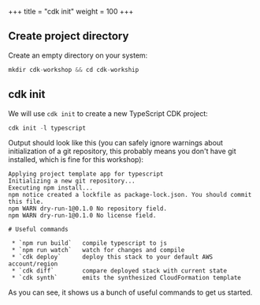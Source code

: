 +++
title = "cdk init"
weight = 100
+++

## Create project directory

Create an empty directory on your system:

```s
mkdir cdk-workshop && cd cdk-workship
```

## cdk init

We will use `cdk init` to create a new TypeScript CDK project:

```s
cdk init -l typescript
```

Output should look like this (you can safely ignore warnings about
initialization of a git repository, this probably means you don't have git
installed, which is fine for this workshop):

```
Applying project template app for typescript
Initializing a new git repository...
Executing npm install...
npm notice created a lockfile as package-lock.json. You should commit this file.
npm WARN dry-run-1@0.1.0 No repository field.
npm WARN dry-run-1@0.1.0 No license field.

# Useful commands

 * `npm run build`   compile typescript to js
 * `npm run watch`   watch for changes and compile
 * `cdk deploy`      deploy this stack to your default AWS account/region
 * `cdk diff`        compare deployed stack with current state
 * `cdk synth`       emits the synthesized CloudFormation template
```

As you can see, it shows us a bunch of useful commands to get us started.


